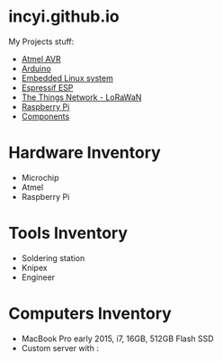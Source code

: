 # incyi.github.io

My Projects stuff:
* [Atmel AVR](https://github.com/incyi/atmel-avr-playground)
* [Arduino](https://github.com/incyi/arduino-playground)
* [Embedded Linux system](https://github.com/incyi/Embedded-Linux-System)
* [Espressif ESP](https://github.com/incyi/esp-playground)
* [The Things Network - LoRaWaN](https://github.com/incyi/ttn-playground)
* [Raspberry Pi](https://github.com/incyi/rpi-playground)
* [Components](https://github.com/incyi/components-lib)


# Hardware Inventory

- Microchip
- Atmel
- Raspberry Pi

# Tools Inventory

- Soldering station
- Knipex
- Engineer


# Computers Inventory
- MacBook Pro early 2015, i7, 16GB, 512GB Flash SSD
- Custom server with :
